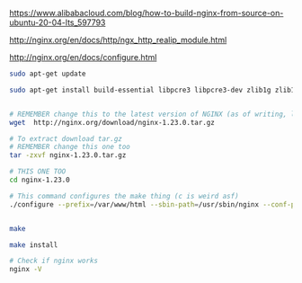 https://www.alibabacloud.com/blog/how-to-build-nginx-from-source-on-ubuntu-20-04-lts_597793

http://nginx.org/en/docs/http/ngx_http_realip_module.html

http://nginx.org/en/docs/configure.html

```bash
sudo apt-get update 

sudo apt-get install build-essential libpcre3 libpcre3-dev zlib1g zlib1g-dev libssl-dev libgd-dev libxml2 libxml2-dev uuid-dev


# REMEMBER change this to the latest version of NGINX (as of writing, latest version is 1.23.0)
wget  http://nginx.org/download/nginx-1.23.0.tar.gz 

# To extract download tar.gz 
# REMEMBER change this one too
tar -zxvf nginx-1.23.0.tar.gz

# THIS ONE TOO
cd nginx-1.23.0

# This command configures the make thing (c is weird asf)
./configure --prefix=/var/www/html --sbin-path=/usr/sbin/nginx --conf-path=/etc/nginx/nginx.conf --http-log-path=/var/log/nginx/access.log --error-log-path=/var/log/nginx/error.log --with-pcre  --lock-path=/var/lock/nginx.lock --pid-path=/var/run/nginx.pid --with-http_ssl_module --with-http_image_filter_module=dynamic --modules-path=/etc/nginx/modules --with-http_v2_module --with-stream=dynamic --with-http_addition_module --with-http_mp4_module --with-http_realip_module


make

make install

# Check if nginx works
nginx -V




```